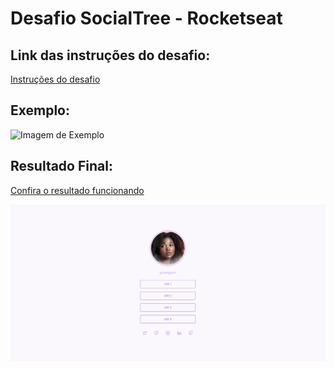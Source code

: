 # Desafio SocialTree - Rocketseat

## Link das instruções do desafio:

[Instruções do desafio](https://efficient-sloth-d85.notion.site/Desafio-Social-Tree-a4008e467a3248c4b05c97cf78aea44f)

## Exemplo:
![Imagem de Exemplo](https://efficient-sloth-d85.notion.site/image/https%3A%2F%2Fs3-us-west-2.amazonaws.com%2Fsecure.notion-static.com%2F152cec1f-b8ad-4b3a-9520-e1fbd5433a32%2FMacBook_Pro_16_inch.png?id=fab245df-3678-4f46-99be-a21c450ae1f3&table=block&spaceId=08f749ff-d06d-49a8-a488-9846e081b224&width=2000&userId=&cache=v2)


## Resultado Final:

[Confira o resultado funcionando]()

![ResultadoFinal](./image/ResultadoFinal.png)

